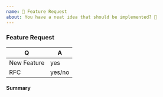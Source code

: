 ```yaml
---
name: 🎉 Feature Request
about: You have a neat idea that should be implemented? 🎩
---
```


### Feature Request

<!-- Fill in the relevant information below to help triage your issue. -->

|    Q        |   A
|------------ | ------
| New Feature | yes
| RFC         | yes/no

#### Summary

<!-- Provide a summary of the feature you would like to see implemented. -->
